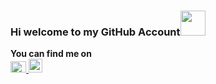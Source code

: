 ### Hi welcome to my GitHub Account<img src="https://media.giphy.com/media/l0IxZ9QKngk7yZWYU/source.gif" width="40" height="40" />

**You can find me on**
<br>
<a href="https://twitter.com/iamjayantjha"><img src="http://images.hellogiggles.com/uploads/2016/10/19095654/Twitter-icon-horizontal.jpg" title="Jayant" width="25" height="18" />
<a href="https://www.facebook.com/profile.php?id=100006813226950"><img src="https://nhsbtdbe.blob.core.windows.net/umbraco-assets-corp/1226/facebook-icon-preview-1.png" title="Jayant" width="22" height="22" />
</a>
